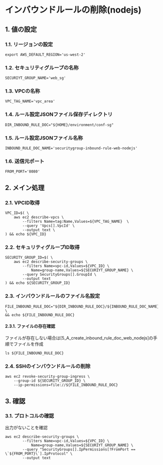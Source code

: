 <!-- omit in toc -->
# インバウンドルールの削除(nodejs)

## 1. 値の設定

### 1.1. リージョンの設定

    export AWS_DEFAULT_REGION='us-west-2'

### 1.2. セキュリティグループの名称

    SECURIYT_GROUP_NAME='web_sg'

### 1.3. VPCの名称

    VPC_TAG_NAME='vpc_area'

### 1.4. ルール設定JSONファイル保存ディレクトリ

    DIR_INBOUND_RULE_DOC="${HOME}/environment/conf-sg"

### 1.5. ルール設定JSONファイル名称

    INBOUND_RULE_DOC_NAME='securitygroup-inbound-rule-web-nodejs'

### 1.6. 送信元ポート

    FROM_PORT='8080'

## 2. メイン処理

### 2.1. VPCID取得

    VPC_ID=$( \
        aws ec2 describe-vpcs \
            --filters Name=tag:Name,Values=${VPC_TAG_NAME}  \
            --query 'Vpcs[].VpcId' \
            --output text \
    ) && echo ${VPC_ID}

### 2.2. セキュリティグループID取得

    SECURITY_GROUP_ID=$( \
        aws ec2 describe-security-groups \
            --filters Name=vpc-id,Values=${VPC_ID} \
                Name=group-name,Values=${SECURIYT_GROUP_NAME} \
            --query SecurityGroups[].GroupId \
            --output text
    ) && echo ${SECURITY_GROUP_ID}

### 2.3. インバウンドルールのファイル名設定

    FILE_INBOUND_RULE_DOC="${DIR_INBOUND_RULE_DOC}/${INBOUND_RULE_DOC_NAME}.json" \
    && echo ${FILE_INBOUND_RULE_DOC}

#### 2.3.1. ファイルの存在確認

ファイルが存在しない場合は[5_A_create_inbound_rule_doc_web_nodejs]の手順でファイルを作成

    ls ${FILE_INBOUND_RULE_DOC}

### 2.4. SSHのインバウンドルールの削除

    aws ec2 revoke-security-group-ingress \
        --group-id ${SECURITY_GROUP_ID} \
        --ip-permissions=file://${FILE_INBOUND_RULE_DOC}

## 3. 確認

### 3.1. プロトコルの確認

出力がないことを確認

    aws ec2 describe-security-groups \
            --filters Name=vpc-id,Values=${VPC_ID} \
                Name=group-name,Values=${SECURIYT_GROUP_NAME} \
            --query "SecurityGroups[].IpPermissions[?FromPort == \`${FROM_PORT}\`].IpProtocol" \
            --output text
